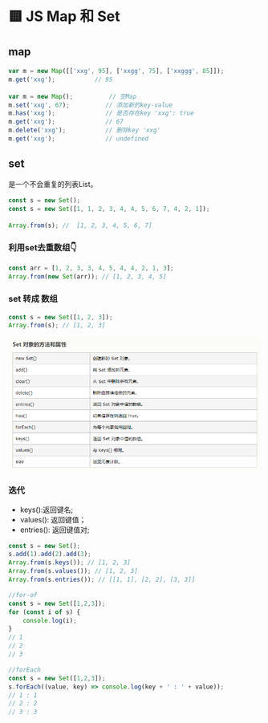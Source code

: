 # 🟨 JS Map 和 Set





## map
```javascript
var m = new Map([['xxg', 95], ['xxgg', 75], ['xxggg', 85]]);
m.get('xxg');           // 95

var m = new Map();          // 空Map
m.set('xxg', 67);          // 添加新的key-value
m.has('xxg');              // 是否存在key 'xxg': true
m.get('xxg');              // 67
m.delete('xxg');           // 删除key 'xxg'
m.get('xxg');              // undefined
```
## set
是一个不会重复的列表List。

```javascript
const s = new Set();
const s = new Set([1, 1, 2, 3, 4, 4, 5, 6, 7, 4, 2, 1]);

Array.from(s); //  [1, 2, 3, 4, 5, 6, 7]
```
### 利用set去重数组👇
```javascript
const arr = [1, 2, 3, 3, 4, 5, 4, 4, 2, 1, 3];
Array.from(new Set(arr)); // [1, 2, 3, 4, 5]
```
### set 转成 数组
```javascript
const s = new Set([1, 2, 3]);
Array.from(s); // [1, 2, 3]
```
![图 14](img/1d163432da788964f3dc00fcb9aeba2b6469b3001179eb2e9118db17c09b6036.png)  

### 迭代

- keys():返回键名;
- values(): 返回键值；
- entries(): 返回键值对;
```javascript
const s = new Set();
s.add(1).add(2).add(3);
Array.from(s.keys()); // [1, 2, 3]
Array.from(s.values()); // [1, 2, 3]
Array.from(s.entries()); // [[1, 1], [2, 2], [3, 3]]
```
```javascript
//for-of
const s = new Set([1,2,3]);
for (const i of s) {
	console.log(i);
}
// 1
// 2
// 3
```
```javascript
//forEach
const s = new Set([1,2,3]);
s.forEach((value, key) => console.log(key + ' : ' + value));
// 1 : 1
// 2 : 2
// 3 : 3
```
